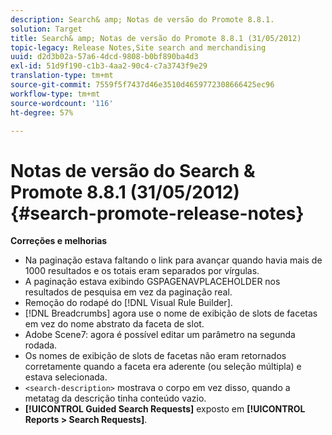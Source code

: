 ```yaml
---
description: Search& amp; Notas de versão do Promote 8.8.1.
solution: Target
title: Search& amp; Notas de versão do Promote 8.8.1 (31/05/2012)
topic-legacy: Release Notes,Site search and merchandising
uuid: d2d3b02a-57a6-4dcd-9808-b0bf890ba4d3
exl-id: 51d9f190-c1b3-4aa2-90c4-c7a3743f9e29
translation-type: tm+mt
source-git-commit: 7559f5f7437d46e3510d4659772308666425ec96
workflow-type: tm+mt
source-wordcount: '116'
ht-degree: 57%

---
```


# Notas de versão do Search &amp; Promote 8.8.1 (31/05/2012){#search-promote-release-notes}

**Correções e melhorias**

* Na paginação estava faltando o link para avançar quando havia mais de 1000 resultados e os totais eram separados por vírgulas.
* A paginação estava exibindo GSPAGENAVPLACEHOLDER nos resultados de pesquisa em vez da paginação real.
* Remoção do rodapé do [!DNL Visual Rule Builder].
* [!DNL Breadcrumbs] agora use o nome de exibição de slots de facetas em vez do nome abstrato da faceta de slot.
* Adobe Scene7: agora é possível editar um parâmetro na segunda rodada.
* Os nomes de exibição de slots de facetas não eram retornados corretamente quando a faceta era aderente (ou seleção múltipla) e estava selecionada.
* `<search-description>` mostrava o corpo em vez disso, quando a metatag da descrição tinha conteúdo vazio.
* **[!UICONTROL Guided Search Requests]** exposto em **[!UICONTROL Reports > Search Requests]**.
